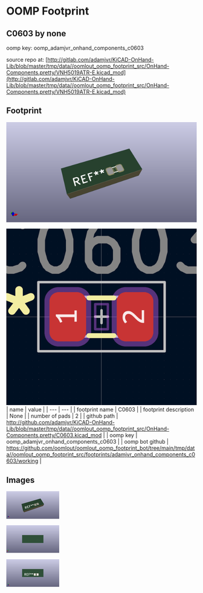 # OOMP Footprint  
## C0603  by none  
  
oomp key: oomp_adamjvr_onhand_components_c0603  
  
source repo at: [http://gitlab.com/adamjvr/KiCAD-OnHand-Lib/blob/master/tmp/data//oomlout_oomp_footprint_src/OnHand-Components.pretty/VNH5019ATR-E.kicad_mod](http://gitlab.com/adamjvr/KiCAD-OnHand-Lib/blob/master/tmp/data//oomlout_oomp_footprint_src/OnHand-Components.pretty/VNH5019ATR-E.kicad_mod)  
## Footprint  
  
[![working_kicad_pcb_3d.png](working_kicad_pcb_3d_600.png)](working_kicad_pcb_3d.png)  
  
[![working.png](working_600.png)](working.png)  
| name | value | 
| --- | --- | 
| footprint name | C0603 | 
| footprint description | None | 
| number of pads | 2 | 
| github path | http://github.com/adamjvr/KiCAD-OnHand-Lib/blob/master/tmp/data//oomlout_oomp_footprint_src/OnHand-Components.pretty/C0603.kicad_mod | 
| oomp key | oomp_adamjvr_onhand_components_c0603 | 
| oomp bot github | https://github.com/oomlout/oomlout_oomp_footprint_bot/tree/main/tmp/data//oomlout_oomp_footprint_src/footprints/adamjvr_onhand_components_c0603/working | 
## Images  
  
[![working_kicad_pcb_3d.png](working_kicad_pcb_3d_140.png)](working_kicad_pcb_3d.png)  
  
[![working_kicad_pcb_3d_back.png](working_kicad_pcb_3d_back_140.png)](working_kicad_pcb_3d_back.png)  
  
[![working_kicad_pcb_3d_front.png](working_kicad_pcb_3d_front_140.png)](working_kicad_pcb_3d_front.png)  
